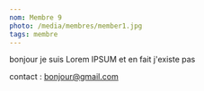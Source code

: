 ```yaml
---
nom: Membre 9
photo: /media/membres/member1.jpg
tags: membre
---
```


bonjour je suis Lorem IPSUM et en fait j'existe pas

contact : bonjour@gmail.com